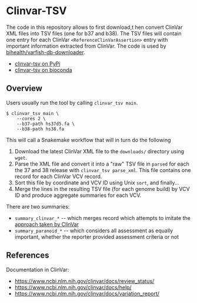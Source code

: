 # Clinvar-TSV

The code in this repository allows to first download,t hen convert ClinVar XML files into TSV files (one for b37 and b38).
The TSV files will contain one entry for each ClinVar `<ReferenceClinVarAssertion>` entry with important information extracted from ClinVar.
The code is used by [bihealth/varfish-db-downloader](https://github.com/bihealth/varfish-db-downloader).

- [clinvar-tsv on PyPi](https://pypi.org/project/clinvar-tsv/)
- [clinvar-tsv on bioconda](http://bioconda.github.io/recipes/clinvar-tsv/README.html)

## Overview

Users usually run the tool by calling `clinvar_tsv main`.

```
$ clinvar_tsv main \
    --cores 2 \
    --b37-path hs37d5.fa \
    --b38-path hs38.fa
```

This will call a Snakemake workflow that will in turn do the following

1. Download the latest ClinVar XML file to the `downloads/` directory using `wget`.
2. Parse the XML file and convert it into a "raw" TSV file in `parsed` for each the 37 and 38 release with `clinvar_tsv parse_xml`.
   This file contains one record for each ClinVar VCV record.
3. Sort this file by coordinate and VCV ID using Unix `sort`, and finally...
4. Merge the lines in the resulting TSV file (for each genome build) by VCV ID and produce aggregate summaries for each VCV.

There are two summaries:

- `summary_clinvar_*` -- which merges record which attempts to imitate the [approach taken by ClinVar](https://www.ncbi.nlm.nih.gov/clinvar/docs/review_status/)
- `summary_paranoid_*` -- which considers all assessment as equally important, whether the reporter provided assessment criteria or not

## References

Documentation in ClinVar:

- https://www.ncbi.nlm.nih.gov/clinvar/docs/review_status/
- https://www.ncbi.nlm.nih.gov/clinvar/docs/help/
- https://www.ncbi.nlm.nih.gov/clinvar/docs/variation_report/
